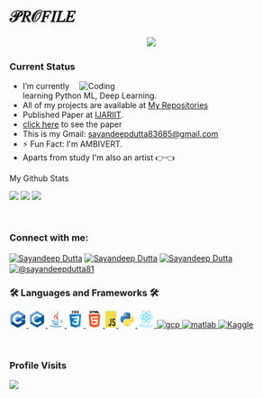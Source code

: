 # 𝒫𝑅𝒪𝐹𝐼𝐿𝐸
<p align="center">
<a href="https://github.com/drkostas">
    <img src="https://readme-typing-svg.demolab.com?font=Georgia&size=18&duration=2000&pause=100&multiline=true&width=500&height=80&lines=Sayandeep+Dutta;Student+%7C+B.Tech in ECE+Narula Institute of Technology+%7C; alt="Typing SVG" />
</a>
<br/>

<h3 align="left">Current Status</h3>
<img align="right" alt="Coding" width="380" src="https://media.giphy.com/media/4rZA5D22301iMgrUNd/giphy.gif">

- I’m currently learning Python ML, Deep Learning.
- All of my projects are available at [My Repositories](https://github.com/Sayandeep15?tab=repositories)
- Published Paper at [IJARIIT](https://www.ijariit.com/?utm_source=pdf&utm_medium=edition&utm_campaign=OmAkSols&utm_term=V8I4-1199).
-  [click here](https://www.ijariit.com/manuscript/fast-pothole-detection-with-the-yolo-algorithm/) to see the paper
- This is my Gmail: sayandeepdutta83685@gmail.com
- ⚡ Fun Fact: I'm AMBIVERT. 
- Aparts from study I'm also an artist 👉👈

My Github Stats

![](http://github-profile-summary-cards.vercel.app/api/cards/profile-details?username=Sayandeep15&theme=dracula) 
![](http://github-profile-summary-cards.vercel.app/api/cards/repos-per-language?username=Sayandeep15&theme=dracula) 
![](http://github-profile-summary-cards.vercel.app/api/cards/most-commit-language?username=Sayandeep15&theme=dracula)

<br>

<h3 align="left">Connect with me:</h3>

<p align="left">

<a href="https://www.linkedin.com/in/sayandeep-dutta-profile/" target="blank"><img align="center" src="https://raw.githubusercontent.com/rahuldkjain/github-profile-readme-generator/master/src/images/icons/Social/linked-in-alt.svg" alt="Sayandeep Dutta" height="30" width="30" /></a>
<a href="https://www.facebook.com/profile.php?id=100036169861218" target="blank"><img align="center" src="https://raw.githubusercontent.com/rahuldkjain/github-profile-readme-generator/master/src/images/icons/Social/facebook.svg" alt="Sayandeep Dutta" height="30" width="30" /></a>
<a href="https://www.instagram.com/i_am_sayandeep/" target="blank"><img align="center" src="https://raw.githubusercontent.com/rahuldkjain/github-profile-readme-generator/master/src/images/icons/Social/instagram.svg" alt="Sayandeep Dutta" height="30" width="30" /></a>
<a href="https://www.hackerrank.com/sayandeepdutta81" target="blank"><img align="center" src="https://raw.githubusercontent.com/rahuldkjain/github-profile-readme-generator/master/src/images/icons/Social/hackerrank.svg" alt="@sayandeepdutta81" height="40" width="40" /></a>

</p>


<h3 align="left">🛠️ Languages and Frameworks 🛠️</h3>
<p align="left">
<a href="https://www.w3schools.com/cpp/" target="_blank" rel="noreferrer"> <img src="https://raw.githubusercontent.com/devicons/devicon/master/icons/cplusplus/cplusplus-original.svg" alt="cplusplus" width="30" height="30"/> </a><a href="https://aws.amazon.com" target="_blank" rel="noreferrer">  </a> <a href="https://www.cprogramming.com/" target="_blank" rel="noreferrer"> <img src="https://raw.githubusercontent.com/devicons/devicon/master/icons/c/c-original.svg" alt="c" width="30" height="30"/> </a> <a href="https://www.java.com" target="_blank" rel="noreferrer"> <img src="https://raw.githubusercontent.com/devicons/devicon/master/icons/java/java-original.svg" alt="java" width="30" height="30"/> </a>  <a href="https://www.w3schools.com/css/" target="_blank" rel="noreferrer"> <img src="https://raw.githubusercontent.com/devicons/devicon/master/icons/css3/css3-original-wordmark.svg" alt="css3" width="30" height="30"/><a href="https://www.w3.org/html/" target="_blank" rel="noreferrer"> <img src="https://raw.githubusercontent.com/devicons/devicon/master/icons/html5/html5-original-wordmark.svg" alt="html5" width="30" height="30"/> </a> </a><a href="https://developer.mozilla.org/en-US/docs/Web/JavaScript" target="_blank" rel="noreferrer"> <img src="https://raw.githubusercontent.com/devicons/devicon/master/icons/javascript/javascript-original.svg" alt="javascript" width="20" height="30"/> </a> <a href="https://www.python.org" target="_blank" rel="noreferrer"> <img src="https://raw.githubusercontent.com/devicons/devicon/master/icons/python/python-original.svg" alt="python" width="30" height="30"/> </a>  <a href="https://reactjs.org/" target="_blank" rel="noreferrer"> <img src="https://raw.githubusercontent.com/devicons/devicon/master/icons/react/react-original-wordmark.svg" alt="react" width="30" height="30"/> </a>  <a href="https://cloud.google.com" target="_blank" rel="noreferrer"> <img src="https://www.vectorlogo.zone/logos/google_cloud/google_cloud-icon.svg" alt="gcp" width="30" height="30"/> </a><a href="https://www.mathworks.com/" target="_blank" rel="noreferrer"> <img src="https://upload.wikimedia.org/wikipedia/commons/2/21/Matlab_Logo.png" alt="matlab" width="30" height="30"/> </a><a href="https://www.kaggle.com/mesayandeep/code"> <img src="https://www.kaggle.com/static/images/site-logo.svg" alt="Kaggle" width="30" height="30"/> </a>
</p>

<br>



<div align="left">
  <h3><b>Profile Visits</b></h3>
</div>

<p align="left"><img src="https://profile-counter.glitch.me/Sayandeep15/count.svg" /></p>



